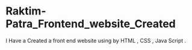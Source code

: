 # Raktim-Patra_Frontend_website_Created
I Have a Created a  front end website using by HTML , CSS , Java Script .
